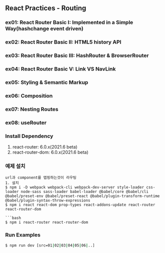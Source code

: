 ## React Practices - Routing

### ex01: React Router Basic I: Implemented in a Simple Way(hashchange event driven)
### ex02: React Router Basic II: HTML5 history API
### ex03: React Router Basic III: HashRouter &amp; BrowserRouter
### ex04: React Router Basic V: Link VS NavLink
### ex05: Styling &amp; Semantic Markup
### ex06: Composition
### ex07: Nesting Routes
### ex08: useRouter

### Install Dependency
1. react-router: 6.0.x(2021.6 beta)
2. react-router-dom: 6.0.x(2021.6 beta)


### 예제 설치

```
url과 component를 맵핑하는것이 라우팅 
1. 설치
$ npm i -D webpack webpack-cli webpack-dev-server style-loader css-loader node-sass sass-loader babel-loader @babel/core @babel/cli @babel/preset-env @babel/preset-react @babel/plugin-transform-runtime @babel/plugin-syntax-throw-expressions 
$ npm i react react-dom prop-types react-addons-update react-router react-router-dom

```bash
$ npm i react-router react-router-dom
```

### Run Examples
```bash
$ npm run dev [src=01|02|03|04|05|06|..]
```

